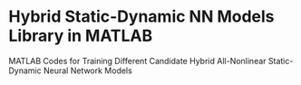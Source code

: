 # Hybrid Static-Dynamic NN Models Library in MATLAB
MATLAB Codes for Training Different Candidate Hybrid All-Nonlinear Static-Dynamic Neural Network Models
